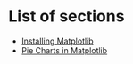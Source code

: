 # List of sections

- [Installing Matplotlib](matplotlib_installation.md)
- [Pie Charts in Matplotlib](matplotlib_pie_charts.md)
